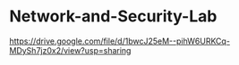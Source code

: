 # Network-and-Security-Lab

https://drive.google.com/file/d/1bwcJ25eM--pihW6URKCq-MDySh7jz0x2/view?usp=sharing
